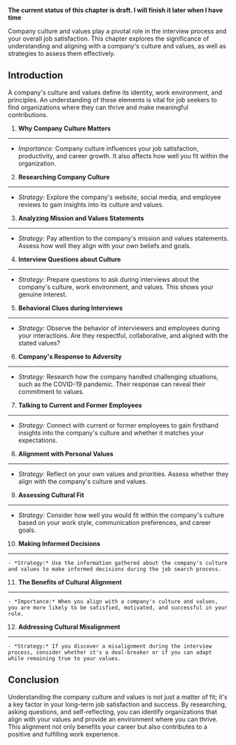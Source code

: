 **The current status of this chapter is draft. I will finish it later when I have time**

Company culture and values play a pivotal role in the interview process and your overall job satisfaction. This chapter explores the significance of understanding and aligning with a company's culture and values, as well as strategies to assess them effectively.

Introduction
------------

A company's culture and values define its identity, work environment, and principles. An understanding of these elements is vital for job seekers to find organizations where they can thrive and make meaningful contributions.

1. **Why Company Culture Matters**
----------------------------------

* *Importance:* Company culture influences your job satisfaction, productivity, and career growth. It also affects how well you fit within the organization.

2. **Researching Company Culture**
----------------------------------

* *Strategy:* Explore the company's website, social media, and employee reviews to gain insights into its culture and values.

3. **Analyzing Mission and Values Statements**
----------------------------------------------

* *Strategy:* Pay attention to the company's mission and values statements. Assess how well they align with your own beliefs and goals.

4. **Interview Questions about Culture**
----------------------------------------

* *Strategy:* Prepare questions to ask during interviews about the company's culture, work environment, and values. This shows your genuine interest.

5. **Behavioral Clues during Interviews**
-----------------------------------------

* *Strategy:* Observe the behavior of interviewers and employees during your interactions. Are they respectful, collaborative, and aligned with the stated values?

6. **Company's Response to Adversity**
--------------------------------------

* *Strategy:* Research how the company handled challenging situations, such as the COVID-19 pandemic. Their response can reveal their commitment to values.

7. **Talking to Current and Former Employees**
----------------------------------------------

* *Strategy:* Connect with current or former employees to gain firsthand insights into the company's culture and whether it matches your expectations.

8. **Alignment with Personal Values**
-------------------------------------

* *Strategy:* Reflect on your own values and priorities. Assess whether they align with the company's culture and values.

9. **Assessing Cultural Fit**
-----------------------------

* *Strategy:* Consider how well you would fit within the company's culture based on your work style, communication preferences, and career goals.

10. **Making Informed Decisions**
---------------------------------

    - *Strategy:* Use the information gathered about the company's culture and values to make informed decisions during the job search process.

11. **The Benefits of Cultural Alignment**
------------------------------------------

    - *Importance:* When you align with a company's culture and values, you are more likely to be satisfied, motivated, and successful in your role.

12. **Addressing Cultural Misalignment**
----------------------------------------

    - *Strategy:* If you discover a misalignment during the interview process, consider whether it's a deal-breaker or if you can adapt while remaining true to your values.

Conclusion
----------

Understanding the company culture and values is not just a matter of fit; it's a key factor in your long-term job satisfaction and success. By researching, asking questions, and self-reflecting, you can identify organizations that align with your values and provide an environment where you can thrive. This alignment not only benefits your career but also contributes to a positive and fulfilling work experience.
